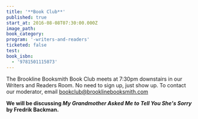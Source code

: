 ```yaml
---
title: '**Book Club**'
published: true
start_at: 2016-08-08T07:30:00.000Z
image_path:
book_category:
program: '-writers-and-readers'
ticketed: false
test:
book_isbn:
  - '9781501115073'
---
```



The Brookline Booksmith Book Club meets at 7:30pm downstairs in our Writers and Readers Room. No need to sign up, just show up. To contact our moderator, email bookclub@brooklinebooksmith.com

**We will be discussing *My Grandmother Asked Me to Tell You She's Sorry* by Fredrik Backman.**